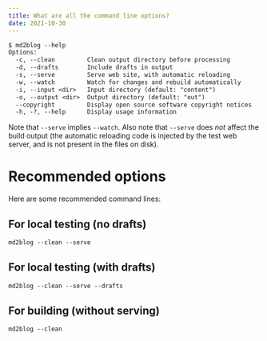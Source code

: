 ```yaml
---
title: What are all the command line options?
date: 2021-10-30
---
```

```txt
$ md2blog --help
Options:
  -c, --clean         Clean output directory before processing
  -d, --drafts        Include drafts in output
  -s, --serve         Serve web site, with automatic reloading
  -w, --watch         Watch for changes and rebuild automatically
  -i, --input <dir>   Input directory (default: "content")
  -o, --output <dir>  Output directory (default: "out")
  --copyright         Display open source software copyright notices
  -h, -?, --help      Display usage information
```

Note that `--serve` implies `--watch`. Also note that `--serve` does *not* affect the build output (the automatic reloading code is injected by the test web server, and is not present in the files on disk).

# Recommended options
Here are some recommended command lines:

## For local testing (no drafts)
```txt
md2blog --clean --serve
```

## For local testing (with drafts)
```txt
md2blog --clean --serve --drafts
```

## For building (without serving)
```txt
md2blog --clean
```
